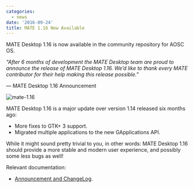 ```yaml
---
categories:
  - news
date: '2016-09-24'
title: MATE 1.16 Now Available
---
```



MATE Desktop 1.16 is now available in the community repository for AOSC OS.

*"After 6 months of development the MATE Desktop team are proud to announce the release of MATE Desktop 1.16. We’d like to thank every MATE contributor for their help making this release possible."*

— MATE Desktop 1.16 Announcement

![mate-1.16](/assets/i/news/mate-1.16.jpg)

MATE Desktop 1.16 is a major update over version 1.14 released six months ago:

- More fixes to GTK+ 3 support.
- Migrated multiple applications to the new GApplications API.

While it might sound pretty trivial to you, in other words: MATE Desktop 1.16 should provide a more stable and modern user experience, and possibly some less bugs as well!

Relevant documentation:

- [Announcement and ChangeLog](http://mate-desktop.org/blog/2016-09-21-mate-1-16-released/).